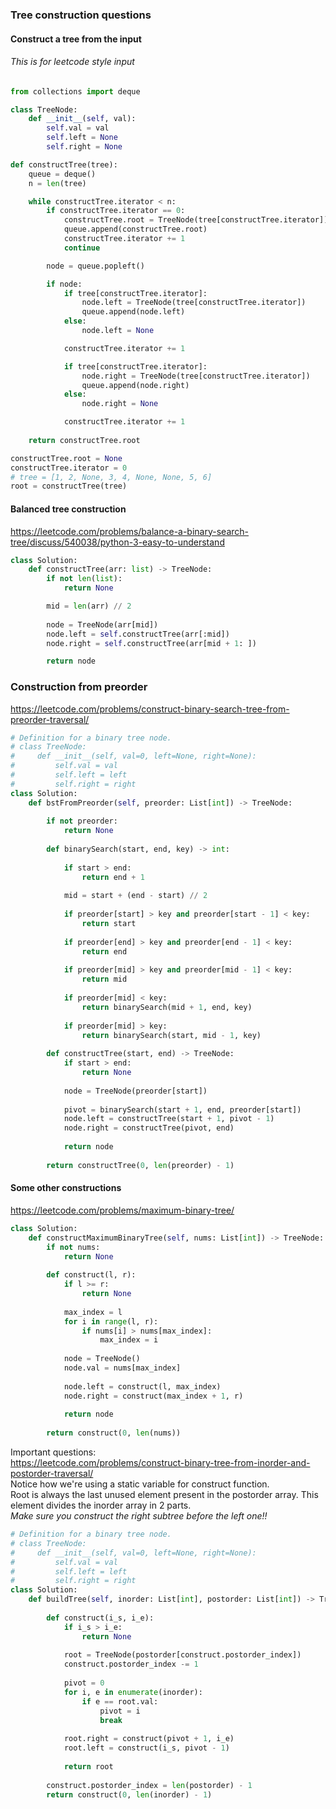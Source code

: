 ### Tree construction questions


#### Construct a tree from the input
###### This is for leetcode style input
```py
from collections import deque

class TreeNode:
    def __init__(self, val):
        self.val = val
        self.left = None
        self.right = None

def constructTree(tree):
    queue = deque()
    n = len(tree)

    while constructTree.iterator < n:
        if constructTree.iterator == 0:
            constructTree.root = TreeNode(tree[constructTree.iterator])
            queue.append(constructTree.root)
            constructTree.iterator += 1
            continue

        node = queue.popleft()

        if node:
            if tree[constructTree.iterator]:
                node.left = TreeNode(tree[constructTree.iterator])
                queue.append(node.left)
            else:
                node.left = None

            constructTree.iterator += 1

            if tree[constructTree.iterator]:
                node.right = TreeNode(tree[constructTree.iterator])
                queue.append(node.right)
            else:
                node.right = None

            constructTree.iterator += 1
    
    return constructTree.root

constructTree.root = None
constructTree.iterator = 0
# tree = [1, 2, None, 3, 4, None, None, 5, 6]
root = constructTree(tree)
```

#### Balanced tree construction
https://leetcode.com/problems/balance-a-binary-search-tree/discuss/540038/python-3-easy-to-understand

```py
class Solution:
    def constructTree(arr: list) -> TreeNode:
        if not len(list):
            return None

        mid = len(arr) // 2
        
        node = TreeNode(arr[mid])
        node.left = self.constructTree(arr[:mid])
        node.right = self.constructTree(arr[mid + 1: ])

        return node
```

### Construction from preorder 
https://leetcode.com/problems/construct-binary-search-tree-from-preorder-traversal/
```py
# Definition for a binary tree node.
# class TreeNode:
#     def __init__(self, val=0, left=None, right=None):
#         self.val = val
#         self.left = left
#         self.right = right
class Solution:
    def bstFromPreorder(self, preorder: List[int]) -> TreeNode:
        
        if not preorder:
            return None
        
        def binarySearch(start, end, key) -> int:
            
            if start > end:
                return end + 1
            
            mid = start + (end - start) // 2
            
            if preorder[start] > key and preorder[start - 1] < key:
                return start
            
            if preorder[end] > key and preorder[end - 1] < key:
                return end        
            
            if preorder[mid] > key and preorder[mid - 1] < key:
                return mid
            
            if preorder[mid] < key:
                return binarySearch(mid + 1, end, key)
            
            if preorder[mid] > key:
                return binarySearch(start, mid - 1, key)
        
        def constructTree(start, end) -> TreeNode:
            if start > end:
                return None
            
            node = TreeNode(preorder[start])
            
            pivot = binarySearch(start + 1, end, preorder[start])
            node.left = constructTree(start + 1, pivot - 1)
            node.right = constructTree(pivot, end)
            
            return node
        
        return constructTree(0, len(preorder) - 1)
```

#### Some other constructions
https://leetcode.com/problems/maximum-binary-tree/
```py
class Solution:
    def constructMaximumBinaryTree(self, nums: List[int]) -> TreeNode:
        if not nums:
            return None
        
        def construct(l, r):
            if l >= r:
                return None
            
            max_index = l
            for i in range(l, r):
                if nums[i] > nums[max_index]:
                    max_index = i
            
            node = TreeNode()
            node.val = nums[max_index]
            
            node.left = construct(l, max_index)
            node.right = construct(max_index + 1, r)
            
            return node
        
        return construct(0, len(nums))
```
Important questions: <br />
https://leetcode.com/problems/construct-binary-tree-from-inorder-and-postorder-traversal/ <br />
Notice how we're using a static variable for construct function. <br />
Root is always the last unused element present in the postorder array. This element divides the inorder array in 2 parts. <br />
_Make sure you construct the right subtree before the left one!!_
```py
# Definition for a binary tree node.
# class TreeNode:
#     def __init__(self, val=0, left=None, right=None):
#         self.val = val
#         self.left = left
#         self.right = right
class Solution:
    def buildTree(self, inorder: List[int], postorder: List[int]) -> TreeNode:
        
        def construct(i_s, i_e):
            if i_s > i_e:
                return None
            
            root = TreeNode(postorder[construct.postorder_index])
            construct.postorder_index -= 1
            
            pivot = 0
            for i, e in enumerate(inorder):
                if e == root.val:
                    pivot = i
                    break
            
            root.right = construct(pivot + 1, i_e)
            root.left = construct(i_s, pivot - 1)
            
            return root
        
        construct.postorder_index = len(postorder) - 1
        return construct(0, len(inorder) - 1)
```